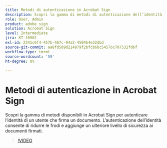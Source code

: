 ```yaml
---
title: Metodi di autenticazione in Acrobat Sign
description: Scopri la gamma di metodi di autenticazione dell’identità disponibili in Acrobat Sign
role: User, Admin
product: adobe sign
solution: Acrobat Sign
level: Intermediate
jira: KT-10982
exl-id: 2341c6f4-457b-467c-94a2-4504b4e32dbd
source-git-commit: aa8fd589d214879f2bfcb6bc54576c707532fd6f
workflow-type: tm+mt
source-wordcount: '59'
ht-degree: 0%

---
```


# Metodi di autenticazione in Acrobat Sign

Scopri la gamma di metodi disponibili in Acrobat Sign per autenticare l’identità di un utente che firma un documento. L’autenticazione dell’identità consente di ridurre le frodi e aggiunge un ulteriore livello di sicurezza ai documenti firmati.

>[!VIDEO](https://video.tv.adobe.com/v/3419287?quality=12&learn=on&hidetitle=true)
